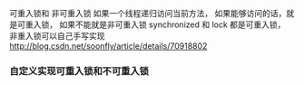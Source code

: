 可重入锁和 非可重入锁
 如果一个线程递归访问当前方法， 如果能够访问的话，就是可重入锁，  如果不能就是非可重入锁
  synchronized 和 lock 都是可重入锁， 非重入锁可以自己手写实现  http://blog.csdn.net/soonfly/article/details/70918802

### 自定义实现可重入锁和不可重入锁

